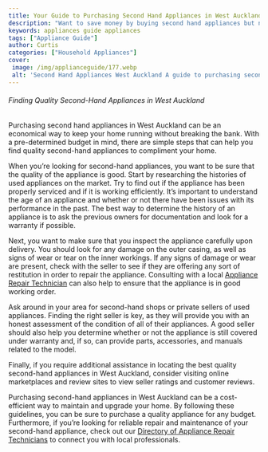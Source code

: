 ```yaml
---
title: Your Guide to Purchasing Second Hand Appliances in West Auckland
description: "Want to save money by buying second hand appliances but not sure how Look no further This blog post lays out the best places to shop for second hand appliances in West Auckland and how to ensure you get a good deal"
keywords: appliances guide appliances
tags: ["Appliance Guide"]
author: Curtis
categories: ["Household Appliances"]
cover: 
 image: /img/applianceguide/177.webp
 alt: 'Second Hand Appliances West Auckland A guide to purchasing second hand appliances in West Auckland'
---
```

###### Finding Quality Second-Hand Appliances in West Auckland
Purchasing second hand appliances in West Auckland can be an economical way to keep your home running without breaking the bank. With a pre-determined budget in mind, there are simple steps that can help you find quality second-hand appliances to compliment your home.

When you’re looking for second-hand appliances, you want to be sure that the quality of the appliance is good. Start by researching the histories of used appliances on the market. Try to find out if the appliance has been properly serviced and if it is working efficiently. It’s important to understand the age of an appliance and whether or not there have been issues with its performance in the past. The best way to determine the history of an appliance is to ask the previous owners for documentation and look for a warranty if possible.

Next, you want to make sure that you inspect the appliance carefully upon delivery. You should look for any damage on the outer casing, as well as signs of wear or tear on the inner workings. If any signs of damage or wear are present, check with the seller to see if they are offering any sort of restitution in order to repair the appliance. Consulting with a local [Appliance Repair Technician](./pages/appliance-repair-technicians) can also help to ensure that the appliance is in good working order.

Ask around in your area for second-hand shops or private sellers of used appliances. Finding the right seller is key, as they will provide you with an honest assessment of the condition of all of their appliances. A good seller should also help you determine whether or not the appliance is still covered under warranty and, if so, can provide parts, accessories, and manuals related to the model.

Finally, if you require additional assistance in locating the best quality second-hand appliances in West Auckland, consider visiting online marketplaces and review sites to view seller ratings and customer reviews.

Purchasing second-hand appliances in West Auckland can be a cost-efficient way to maintain and upgrade your home. By following these guidelines, you can be sure to purchase a quality appliance for any budget. Furthermore, if you’re looking for reliable repair and maintenance of your second-hand appliance, check out our [Directory of Appliance Repair Technicians](./pages/appliance-repair-technicians) to connect you with local professionals.
